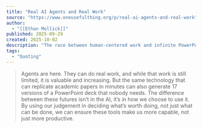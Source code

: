```yaml
---
title: "Real AI Agents and Real Work"
source: "https://www.oneusefulthing.org/p/real-ai-agents-and-real-work"
author:
  - "[[Ethan Mollick]]"
published: 2025-09-29
created: 2025-10-02
description: "The race between human-centered work and infinite PowerPoints"
tags:
  - "Quoting"
---
```

> Agents are here. They can do real work, and while that work is still limited, it is valuable and increasing. But the same technology that can replicate academic papers in minutes can also generate 17 versions of a PowerPoint deck that nobody needs. The difference between these futures isn’t in the AI, it’s in how we choose to use it. By using our judgement in deciding what’s worth doing, not just what can be done, we can ensure these tools make us more capable, not just more productive.

